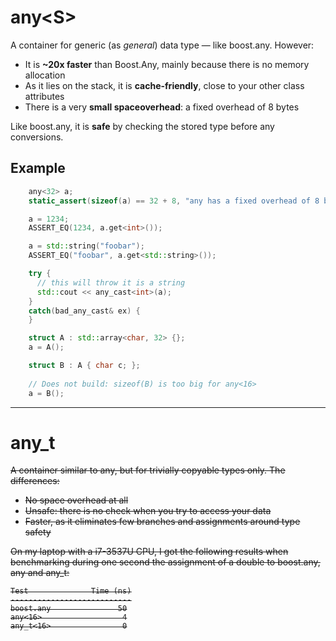 any\<S\>
========
A container for generic (as *general*) data type &mdash; like boost.any. However:

 - It is **~20x faster** than Boost.Any, mainly because there is no memory allocation
 - As it lies on the stack, it is **cache-friendly**, close to your other class attributes
 - There is a very **small spaceoverhead**: a fixed overhead of 8 bytes

Like boost.any, it is **safe** by checking the stored type before any conversions.


Example
-------

```c++
    any<32> a;
    static_assert(sizeof(a) == 32 + 8, "any has a fixed overhead of 8 bytes");

    a = 1234;
    ASSERT_EQ(1234, a.get<int>());

    a = std::string("foobar");
    ASSERT_EQ("foobar", a.get<std::string>());

    try {
      // this will throw it is a string
      std::cout << any_cast<int>(a);
    }
    catch(bad_any_cast& ex) {
    }

    struct A : std::array<char, 32> {};
    a = A();

    struct B : A { char c; };  
    
    // Does not build: sizeof(B) is too big for any<16>
    a = B();
```


---

any\_t<S>
=========
A container similar to any<S>, but for trivially copyable types only. The differences:

 - No space overhead at all
 - Unsafe: there is no check when you try to access your data
 - Faster, as it eliminates few branches and assignments around type safety

On my laptop with a i7-3537U CPU, I got the following results when benchmarking during one second the assignment of a double to boost.any, any<S> and any\_t<S>:

```
Test              Time (ns)
---------------------------
boost.any               50
any<16>                  4
any_t<16>                0
```
